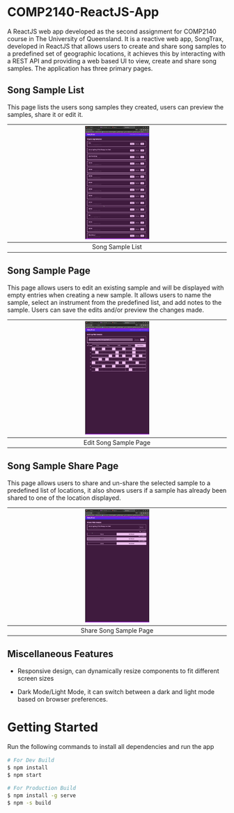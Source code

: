 # COMP2140-ReactJS-App
A ReactJS web app developed as the second assignment for COMP2140 course in The University of Queensland. It is a reactive web app, SongTrax, developed in ReactJS that allows users to create and share song samples to a predefined set of geographic locations, it achieves this by interacting with a REST API and providing a web based UI to view, create and share song samples. The application has three primary pages.

## Song Sample List

This page lists the users song samples they created, users can preview the samples, share it or edit it.

|<img src="./screenshots/songSampleList.png" width="30%"/>|
|:-:|
|Song Sample List|

## Song Sample Page

This page allows users to edit an existing sample and will be displayed with empty entries when creating a new sample. It allows users to name the sample, select an instrument from the predefined list, and add notes to the sample. Users can save the edits and/or preview the changes made.

|<img src="./screenshots/songSamplePage.png" width="30%"/>|
|:-:|
|Edit Song Sample Page|

## Song Sample Share Page

This page allows users to share and un-share the selected sample to a predefined list of locations, it also shows users if a sample has already been shared to one of the location displayed.

|<img src="./screenshots/songSampleSharePage.png" width="30%"/>|
|:-:|
|Share Song Sample Page|

## Miscellaneous Features

- Responsive design, can dynamically resize components to fit different screen sizes


- Dark Mode/Light Mode, it can switch between a dark and light mode based on browser preferences.

# Getting Started

Run the following commands to install all dependencies and run the app

```bash
# For Dev Build
$ npm install
$ npm start
```

```bash
# For Production Build
$ npm install -g serve
$ npm -s build
```
